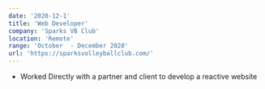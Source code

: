 ```yaml
---
date: '2020-12-1'
title: 'Web Developer'
company: 'Sparks VB Club'
location: 'Remote'
range: 'October  - December 2020'
url: 'https://sparksvolleyballclub.com/'
---
```


- Worked Directly with a partner and client to develop a reactive website